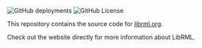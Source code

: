 ![GitHub deployments](https://img.shields.io/github/deployments/slub/librml/github-pages?label=deployment)
![GitHub License](https://img.shields.io/github/license/slub/librml)

This repository contains the source code for [librml.org](https://librml.org).

Check out the website directly for more information about LibRML.
